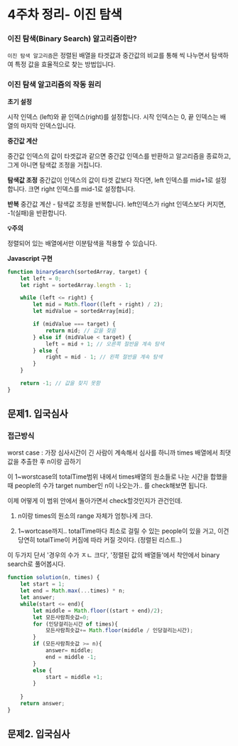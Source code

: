 # 4주차 정리- 이진 탐색

### 이진 탐색(Binary Search) 알고리즘이란?


`이진 탐색 알고리즘`은 정렬된 배열을 타겟값과 중간값의 비교를 통해 씩 나누면서 탐색하여 특정 값을 효율적으로 찾는 방법입니다.


### 이진 탐색 알고리즘의 작동 원리


**초기 설정**

시작 인덱스 (left)와 끝 인덱스(right)를 설정합니다.
시작 인덱스는 0, 끝 인덱스는 배열의 마지막 인덱스입니다.


**중간값 계산**

중간값 인덱스의 값이 타겟값과 같으면 중간값 인덱스를 반환하고 알고리즘을 종료하고,
그게 아니면 탐색값 조정을 거칩니다.

**탐색값 조정**
중간값이 인덱스의 값이 타겟 값보다 작다면, left 인덱스를 mid+1로 설정합니다.
크면 right 인덱스를 mid-1로 설정합니다.

**반복**
중간값 계산 - 탐색값 조정을 반복합니다.
left인덱스가 right 인덱스보다 커지면, -1(실패)을 반환합니다.

**💡주의**

정렬되어 있는 배열에서만 이분탐색을 적용할 수 있습니다.


**Javascript 구현**

```js
function binarySearch(sortedArray, target) {
    let left = 0;
    let right = sortedArray.length - 1;

    while (left <= right) {
        let mid = Math.floor((left + right) / 2);
        let midValue = sortedArray[mid];

        if (midValue === target) {
            return mid; // 값을 찾음
        } else if (midValue < target) {
            left = mid + 1; // 오른쪽 절반을 계속 탐색
        } else {
            right = mid - 1; // 왼쪽 절반을 계속 탐색
        }
    }

    return -1; // 값을 찾지 못함
}
```



## 문제1. 입국심사

### 접근방식
worst case : 가장 심사시간이 긴 사람이 계속해서 심사를 하니까 times 배열에서 최댓값을 추출한 후 n이랑 곱하기

이 1~worstcase의 totalTime범위 내에서 times배열의 원소들로 나눈 시간을 합했을 때 people의 수가 target number인 n이 나오는가.. 를 check해보면 됩니다.

이제 어떻게 이 범위 안에서 돌아가면서 check할것인지가 관건인데.

1)  n이랑 times의 원소의 range 자체가 엄청나게 크다.

2) 1~wortcase까지.. totalTime마다 최소로 걸릴 수 있는 people이 있을 거고, 이건 당연히 totalTime이 커짐에 따라 커질 것이다. (정렬된 리스트..)

  
이 두가지 단서 '경우의 수가 ㅈㄴ 크다', '정렬된 값의 배열들'에서 착안에서 binary search로 풀어봅시다.

``` js
function solution(n, times) {
    let start = 1;
    let end = Math.max(...times) * n;
    let answer;
    while(start <= end){
        let middle = Math.floor((start + end)/2);
        let 모든사람최솟값=0;
        for (인당걸리는시간 of times){
            모든사람최솟값+= Math.floor(middle / 인당걸리는시간);
        }
        if (모든사람최솟값 >= n){
            answer= middle;
            end = middle -1;
        }
        else {
            start = middle +1;
        }
            
    }
    return answer;
}
```


## 문제2. 입국심사